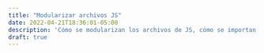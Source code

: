 ```yaml
---
title: "Modularizar archivos JS"
date: 2022-04-21T18:36:01-05:00
description: 'Cómo se modularizan los archivos de JS, cómo se importan y cómo se exportan, las dos formas: CommonJS y ESM.'
draft: true
---
```

